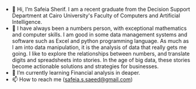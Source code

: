 - 👋 Hi, I’m Safeia Sherif. I am a recent graduate from the Decision Support Department at Cairo University's Faculty of Computers and Artificial Intelligence.
- 👀 I have always been a numbers person, with exceptional mathematics and computer skills. I am good in some data management systems and software such as Excel and python programming language.
      As much as I am into data manipulation, it is the analysis of data that really gets me going. I like to explore the relationships between numbers, and translate digits and spreadsheets into stories. In the age of big data, these stories become actionable solutions and strategies for businesses.
- 🌱 I’m currently learning Financial analysis in deaper.
- 📫 How to reach me (safeia.s.saeed@gmail.com)

<!---
SafeiaSherif/SafeiaSherif is a ✨ special ✨ repository because its `README.md` (this file) appears on your GitHub profile.
You can click the Preview link to take a look at your changes.
--->
